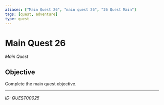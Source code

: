 ```yaml
---
aliases: ["Main Quest 26", "main quest 26", "26 Quest Main"]
tags: [quest, adventure]
type: quest
---
```


# Main Quest 26

*Main Quest*

## Objective
Complete the main quest objective.

---
*ID: QUEST00025*
